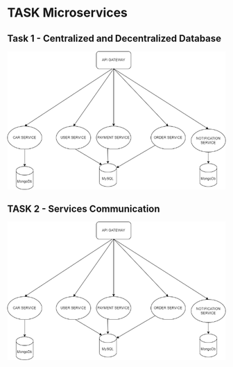 # TASK Microservices

## Task 1 - Centralized and Decentralized Database
![](image/microservice_1.png)

## TASK 2 - Services Communication
![](image/microservice_2.png)